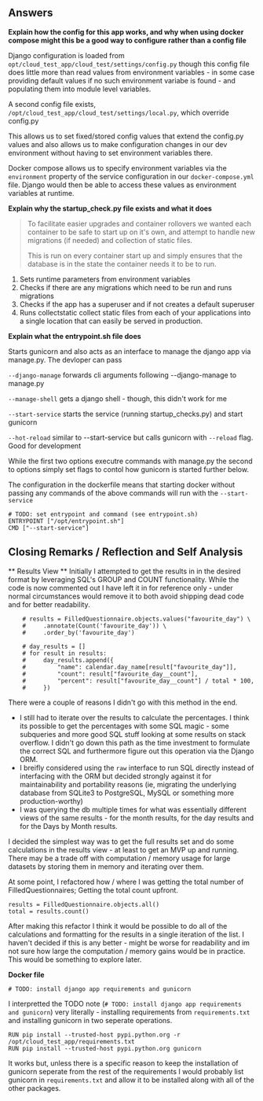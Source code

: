 ## Answers

**Explain how the config for this app works, and why when using docker compose might this be a good way to configure rather than a config file**

Django configuration is loaded from 
`opt/cloud_test_app/cloud_test/settings/config.py` though this config file does little more than read values from environment variables - in some case providing default values if no such environment variabe is found - and populating them into module level variables.

A second config file exists,
`/opt/cloud_test_app/cloud_test/settings/local.py`, which override config.py

This allows us to set fixed/stored config values that extend the config.py values and also allows us to make configuration changes in our dev environment without having to set environment variables there.

Docker compose allows us to specify environment variables via the `environment` property of the service configuration in our `docker-compose.yml` file. Django would then be able to access these values as environment variables at runtime.

**Explain why the startup_check.py file exists and what it does**

>To facilitate easier upgrades and container rollovers we wanted each container to be safe to start up on it's own, and attempt to handle new migrations (if needed) and collection of static files.
>
>This is run on every container start up and simply ensures that the database is in the state the container needs it to be to run.

1. Sets runtime parameters from environment variables
2. Checks if there are any migrations which need to be run and runs migrations
3. Checks if the app has a superuser and if not creates a default superuser
4. Runs collectstatic collect static files from each of your applications into a single location that can easily be served in production.

**Explain what the entrypoint.sh file does**

Starts gunicorn and also acts as an interface to manage the django app via manage.py. The devloper can pass 

`--django-manage` forwards cli arguments following --django-manage to manage.py

`--manage-shell` gets a django shell - though, this didn't work for me

`--start-service` starts the service (running startup_checks.py) and start gunicorn

`--hot-reload` similar to --start-service but calls gunicorn with `--reload` flag. Good for development

While the first two options executre commands with manage.py the second to options simply set flags to contol how gunicorn is started further below.

The configuration in the dockerfile means that starting docker without passing any commands of the above commands will run with the `--start-service`

```
# TODO: set entrypoint and command (see entrypoint.sh)
ENTRYPOINT ["/opt/entrypoint.sh"]
CMD ["--start-service"]
```

## Closing Remarks / Reflection and Self Analysis

** Results View **
Initially I attempted to get the results in in the desired format by leveraging SQL's GROUP and COUNT functionality. While the code is now commented out I have left it in for reference only - under normal circumstances would remove it to both avoid shipping dead code and for better readability.

```
    # results = FilledQuestionnaire.objects.values("favourite_day") \
    #     .annotate(Count('favourite_day')) \
    #     .order_by('favourite_day') 
    
    # day_results = []
    # for result in results:
    #     day_results.append({
    #         "name": calendar.day_name[result["favourite_day"]],
    #         "count": result["favourite_day__count"],
    #         "percent": result["favourite_day__count"] / total * 100,
    #     })
```

There were a couple of reasons I didn't go with this method in the end.

* I still had to iterate over the results to calculate the percentages. I think its possible to get the percentages with some SQL magic - some subqueries and more good SQL stuff looking at some results on stack overflow. I didn't go down this path as the time investment to formulate the correct SQL and furthermore figure out this operation via the Django ORM.
* I breifly considered using the `raw` interface to run SQL directly instead of interfacing with the ORM but decided strongly against it for maintainability and portability reasons (ie, migrating the underlying database from SQLite3 to PostgreSQL, MySQL or something more production-worthy)
* I was querying the db multiple times for what was essentially different views of the same results - for the month results, for the day results and for the Days by Month results.

I decided the simplest way was to get the full results set and do some calculations in the results view - at least to get an MVP up and running. There may be a trade off with computation / memory usage for large datasets by storing them in memory and iterating over them.

At some point, I refactored how / where I was getting the total number of FilledQuestionnaires; Getting the total count upfront. 

```
results = FilledQuestionnaire.objects.all()
total = results.count()
```

After making this refactor I think it would be possible to do all of the calculations and formatting for the results in a single iteration of the list. I haven't decided if this is any better - might be worse for readability and im not sure how large the computation / memory gains would be in practice. This would be something to explore later.

**Docker file**

`# TODO: install django app requirements and gunicorn`

I interpretted the TODO note (`# TODO: install django app requirements and gunicorn`) very literally - installing requirements from `requirements.txt` and installing gunicorn in two seperate operations. 

```
RUN pip install --trusted-host pypi.python.org -r /opt/cloud_test_app/requirements.txt
RUN pip install --trusted-host pypi.python.org gunicorn
```

It works but, unless there is a specific reason to keep the installation of gunicorn seperate from the rest of the requirements I would probably list gunicorn in `requirements.txt` and allow it to be installed along with all of the other packages.
